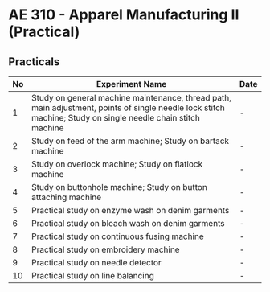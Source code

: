 # AE 310 - Apparel Manufacturing II (Practical)

## Practicals

| No  | Experiment Name                                                                                                                                              | Date |
| --- | ------------------------------------------------------------------------------------------------------------------------------------------------------------ | ---- |
| 1   | Study on general machine maintenance, thread path, main adjustment, points of single needle lock stitch machine; Study on single needle chain stitch machine | -    |
| 2   | Study on feed of the arm machine; Study on bartack machine                                                                                                   | -    |
| 3   | Study on overlock machine; Study on flatlock machine                                                                                                         | -    |
| 4   | Study on buttonhole machine; Study on button attaching machine                                                                                               | -    |
| 5   | Practical study on enzyme wash on denim garments                                                                                                             | -    |
| 6   | Practical study on bleach wash on denim garments                                                                                                             | -    |
| 7   | Practical study on continuous fusing machine                                                                                                                 | -    |
| 8   | Practical study on embroidery machine                                                                                                                        | -    |
| 9   | Practical study on needle detector                                                                                                                           | -    |
| 10  | Practical study on line balancing                                                                                                                            | -    |
